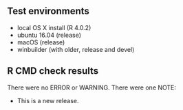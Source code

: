 ## Test environments

- local OS X install (R 4.0.2)
- ubuntu 16.04 (release)
- macOS (release)
- winbuilder (with older, release and devel) 

## R CMD check results

There were no ERROR or WARNING. There were one NOTE:

* This is a new release.

